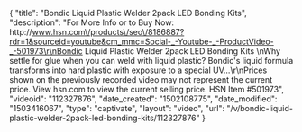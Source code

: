 {
    "title": "Bondic Liquid Plastic Welder 2pack LED Bonding Kits",
    "description": "For More Info or to Buy Now: http:\/\/www.hsn.com\/products\/seo\/8186887?rdr=1&sourceid=youtube&cm_mmc=Social-_-Youtube-_-ProductVideo-_-501973\r\nBondic Liquid Plastic Welder 2pack LED Bonding Kits   \nWhy settle for glue when you can weld with liquid plastic? Bondic's liquid formula transforms into hard plastic with exposure to a special UV...\r\nPrices shown on the previously recorded video may not represent the current price.  View hsn.com to view the current selling price. HSN Item #501973",
    "videoid": "112327876",
    "date_created": "1502108775",
    "date_modified": "1503416067",
    "type": "captivate",
    "layout": "video",
    "url": "\/v\/bondic-liquid-plastic-welder-2pack-led-bonding-kits\/112327876"
}